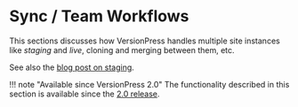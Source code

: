 # Sync / Team Workflows

This sections discusses how VersionPress handles multiple site instances like *staging* and *live*, cloning and merging between them, etc.

See also the [blog post on staging](https://blog.versionpress.net/2015/09/versionpress-2-0-staging/).

!!! note "Available since VersionPress 2.0"
    The functionality described in this section is available since the [2.0 release](../release-notes/2.0.md).
